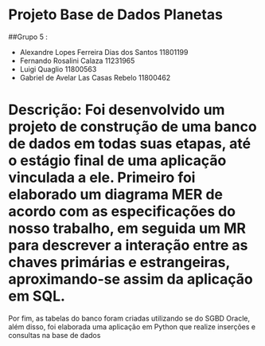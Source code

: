 # Projeto Base de Dados Planetas

##Grupo 5 :
* Alexandre Lopes Ferreira Dias dos Santos 11801199
* Fernando Rosalini Calaza 11231965
* Luigi Quaglio 11800563
* Gabriel de Avelar Las Casas Rebelo 11800462

# Descrição: Foi desenvolvido um projeto de construção de uma banco de dados em todas suas etapas, até o estágio final de uma aplicação vinculada a ele. Primeiro foi elaborado um diagrama MER de acordo com as especificações do nosso trabalho, em seguida um MR para descrever a interação entre as chaves primárias e estrangeiras, aproximando-se assim da aplicação em SQL.
Por fim, as tabelas do banco foram criadas utilizando se do SGBD Oracle, além disso, foi elaborada uma aplicação em Python que realize inserções e consultas na base de dados
